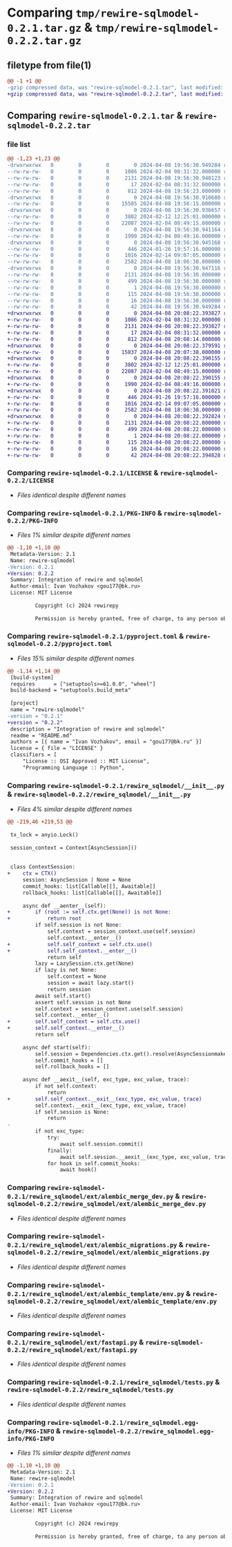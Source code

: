 # Comparing `tmp/rewire-sqlmodel-0.2.1.tar.gz` & `tmp/rewire-sqlmodel-0.2.2.tar.gz`

## filetype from file(1)

```diff
@@ -1 +1 @@
-gzip compressed data, was "rewire-sqlmodel-0.2.1.tar", last modified: Mon Apr  8 19:56:30 2024, max compression
+gzip compressed data, was "rewire-sqlmodel-0.2.2.tar", last modified: Mon Apr  8 20:08:22 2024, max compression
```

## Comparing `rewire-sqlmodel-0.2.1.tar` & `rewire-sqlmodel-0.2.2.tar`

### file list

```diff
@@ -1,23 +1,23 @@
-drwxrwxrwx   0        0        0        0 2024-04-08 19:56:30.949284 rewire-sqlmodel-0.2.1/
--rw-rw-rw-   0        0        0     1086 2024-02-04 08:31:32.000000 rewire-sqlmodel-0.2.1/LICENSE
--rw-rw-rw-   0        0        0     2131 2024-04-08 19:56:30.948123 rewire-sqlmodel-0.2.1/PKG-INFO
--rw-rw-rw-   0        0        0       17 2024-02-04 08:31:32.000000 rewire-sqlmodel-0.2.1/README.md
--rw-rw-rw-   0        0        0      812 2024-04-08 19:56:23.000000 rewire-sqlmodel-0.2.1/pyproject.toml
-drwxrwxrwx   0        0        0        0 2024-04-08 19:56:30.910680 rewire-sqlmodel-0.2.1/rewire_sqlmodel/
--rw-rw-rw-   0        0        0    15505 2024-04-08 19:56:15.000000 rewire-sqlmodel-0.2.1/rewire_sqlmodel/__init__.py
-drwxrwxrwx   0        0        0        0 2024-04-08 19:56:30.936657 rewire-sqlmodel-0.2.1/rewire_sqlmodel/ext/
--rw-rw-rw-   0        0        0     3802 2024-02-12 12:25:01.000000 rewire-sqlmodel-0.2.1/rewire_sqlmodel/ext/alembic_merge_dev.py
--rw-rw-rw-   0        0        0    22087 2024-02-04 08:49:15.000000 rewire-sqlmodel-0.2.1/rewire_sqlmodel/ext/alembic_migrations.py
-drwxrwxrwx   0        0        0        0 2024-04-08 19:56:30.941164 rewire-sqlmodel-0.2.1/rewire_sqlmodel/ext/alembic_template/
--rw-rw-rw-   0        0        0     1990 2024-02-04 08:49:16.000000 rewire-sqlmodel-0.2.1/rewire_sqlmodel/ext/alembic_template/env.py
-drwxrwxrwx   0        0        0        0 2024-04-08 19:56:30.945168 rewire-sqlmodel-0.2.1/rewire_sqlmodel/ext/alembic_template/versions/
--rw-rw-rw-   0        0        0      446 2024-01-26 19:57:16.000000 rewire-sqlmodel-0.2.1/rewire_sqlmodel/ext/alembic_template/versions/root_initial.py
--rw-rw-rw-   0        0        0     1016 2024-02-14 09:07:05.000000 rewire-sqlmodel-0.2.1/rewire_sqlmodel/ext/fastapi.py
--rw-rw-rw-   0        0        0     2582 2024-04-08 18:06:38.000000 rewire-sqlmodel-0.2.1/rewire_sqlmodel/tests.py
-drwxrwxrwx   0        0        0        0 2024-04-08 19:56:30.947116 rewire-sqlmodel-0.2.1/rewire_sqlmodel.egg-info/
--rw-rw-rw-   0        0        0     2131 2024-04-08 19:56:30.000000 rewire-sqlmodel-0.2.1/rewire_sqlmodel.egg-info/PKG-INFO
--rw-rw-rw-   0        0        0      499 2024-04-08 19:56:30.000000 rewire-sqlmodel-0.2.1/rewire_sqlmodel.egg-info/SOURCES.txt
--rw-rw-rw-   0        0        0        1 2024-04-08 19:56:30.000000 rewire-sqlmodel-0.2.1/rewire_sqlmodel.egg-info/dependency_links.txt
--rw-rw-rw-   0        0        0      115 2024-04-08 19:56:30.000000 rewire-sqlmodel-0.2.1/rewire_sqlmodel.egg-info/requires.txt
--rw-rw-rw-   0        0        0       16 2024-04-08 19:56:30.000000 rewire-sqlmodel-0.2.1/rewire_sqlmodel.egg-info/top_level.txt
--rw-rw-rw-   0        0        0       42 2024-04-08 19:56:30.949284 rewire-sqlmodel-0.2.1/setup.cfg
+drwxrwxrwx   0        0        0        0 2024-04-08 20:08:22.393827 rewire-sqlmodel-0.2.2/
+-rw-rw-rw-   0        0        0     1086 2024-02-04 08:31:32.000000 rewire-sqlmodel-0.2.2/LICENSE
+-rw-rw-rw-   0        0        0     2131 2024-04-08 20:08:22.393827 rewire-sqlmodel-0.2.2/PKG-INFO
+-rw-rw-rw-   0        0        0       17 2024-02-04 08:31:32.000000 rewire-sqlmodel-0.2.2/README.md
+-rw-rw-rw-   0        0        0      812 2024-04-08 20:08:14.000000 rewire-sqlmodel-0.2.2/pyproject.toml
+drwxrwxrwx   0        0        0        0 2024-04-08 20:08:22.379591 rewire-sqlmodel-0.2.2/rewire_sqlmodel/
+-rw-rw-rw-   0        0        0    15837 2024-04-08 20:07:38.000000 rewire-sqlmodel-0.2.2/rewire_sqlmodel/__init__.py
+drwxrwxrwx   0        0        0        0 2024-04-08 20:08:22.390155 rewire-sqlmodel-0.2.2/rewire_sqlmodel/ext/
+-rw-rw-rw-   0        0        0     3802 2024-02-12 12:25:01.000000 rewire-sqlmodel-0.2.2/rewire_sqlmodel/ext/alembic_merge_dev.py
+-rw-rw-rw-   0        0        0    22087 2024-02-04 08:49:15.000000 rewire-sqlmodel-0.2.2/rewire_sqlmodel/ext/alembic_migrations.py
+drwxrwxrwx   0        0        0        0 2024-04-08 20:08:22.390155 rewire-sqlmodel-0.2.2/rewire_sqlmodel/ext/alembic_template/
+-rw-rw-rw-   0        0        0     1990 2024-02-04 08:49:16.000000 rewire-sqlmodel-0.2.2/rewire_sqlmodel/ext/alembic_template/env.py
+drwxrwxrwx   0        0        0        0 2024-04-08 20:08:22.391821 rewire-sqlmodel-0.2.2/rewire_sqlmodel/ext/alembic_template/versions/
+-rw-rw-rw-   0        0        0      446 2024-01-26 19:57:16.000000 rewire-sqlmodel-0.2.2/rewire_sqlmodel/ext/alembic_template/versions/root_initial.py
+-rw-rw-rw-   0        0        0     1016 2024-02-14 09:07:05.000000 rewire-sqlmodel-0.2.2/rewire_sqlmodel/ext/fastapi.py
+-rw-rw-rw-   0        0        0     2582 2024-04-08 18:06:38.000000 rewire-sqlmodel-0.2.2/rewire_sqlmodel/tests.py
+drwxrwxrwx   0        0        0        0 2024-04-08 20:08:22.392824 rewire-sqlmodel-0.2.2/rewire_sqlmodel.egg-info/
+-rw-rw-rw-   0        0        0     2131 2024-04-08 20:08:22.000000 rewire-sqlmodel-0.2.2/rewire_sqlmodel.egg-info/PKG-INFO
+-rw-rw-rw-   0        0        0      499 2024-04-08 20:08:22.000000 rewire-sqlmodel-0.2.2/rewire_sqlmodel.egg-info/SOURCES.txt
+-rw-rw-rw-   0        0        0        1 2024-04-08 20:08:22.000000 rewire-sqlmodel-0.2.2/rewire_sqlmodel.egg-info/dependency_links.txt
+-rw-rw-rw-   0        0        0      115 2024-04-08 20:08:22.000000 rewire-sqlmodel-0.2.2/rewire_sqlmodel.egg-info/requires.txt
+-rw-rw-rw-   0        0        0       16 2024-04-08 20:08:22.000000 rewire-sqlmodel-0.2.2/rewire_sqlmodel.egg-info/top_level.txt
+-rw-rw-rw-   0        0        0       42 2024-04-08 20:08:22.394828 rewire-sqlmodel-0.2.2/setup.cfg
```

### Comparing `rewire-sqlmodel-0.2.1/LICENSE` & `rewire-sqlmodel-0.2.2/LICENSE`

 * *Files identical despite different names*

### Comparing `rewire-sqlmodel-0.2.1/PKG-INFO` & `rewire-sqlmodel-0.2.2/PKG-INFO`

 * *Files 1% similar despite different names*

```diff
@@ -1,10 +1,10 @@
 Metadata-Version: 2.1
 Name: rewire-sqlmodel
-Version: 0.2.1
+Version: 0.2.2
 Summary: Integration of rewire and sqlmodel
 Author-email: Ivan Vozhakov <gou177@bk.ru>
 License: MIT License
         
         Copyright (c) 2024 rewirepy
         
         Permission is hereby granted, free of charge, to any person obtaining a copy
```

### Comparing `rewire-sqlmodel-0.2.1/pyproject.toml` & `rewire-sqlmodel-0.2.2/pyproject.toml`

 * *Files 15% similar despite different names*

```diff
@@ -1,14 +1,14 @@
 [build-system]
 requires      = ["setuptools>=61.0.0", "wheel"]
 build-backend = "setuptools.build_meta"
 
 [project]
 name = "rewire-sqlmodel"
-version = "0.2.1"
+version = "0.2.2"
 description = "Integration of rewire and sqlmodel"
 readme = "README.md"
 authors = [{ name = "Ivan Vozhakov", email = "gou177@bk.ru" }]
 license = { file = "LICENSE" }
 classifiers = [
     "License :: OSI Approved :: MIT License",
     "Programming Language :: Python",
```

### Comparing `rewire-sqlmodel-0.2.1/rewire_sqlmodel/__init__.py` & `rewire-sqlmodel-0.2.2/rewire_sqlmodel/__init__.py`

 * *Files 4% similar despite different names*

```diff
@@ -219,46 +219,53 @@
 
 tx_lock = anyio.Lock()
 
 session_context = Context[AsyncSession]()
 
 
 class ContextSession:
+    ctx = CTX()
     session: AsyncSession | None = None
     commit_hooks: list[Callable[[], Awaitable]]
     rollback_hooks: list[Callable[[], Awaitable]]
 
     async def __aenter__(self):
+        if (root := self.ctx.get(None)) is not None:
+            return root
         if self.session is not None:
             self.context = session_context.use(self.session)
             self.context.__enter__()
+            self.self_context = self.ctx.use()
+            self.self_context.__enter__()
             return self
         lazy = LazySession.ctx.get(None)
         if lazy is not None:
             self.context = None
             session = await lazy.start()
             return session
         await self.start()
         assert self.session is not None
         self.context = session_context.use(self.session)
         self.context.__enter__()
+        self.self_context = self.ctx.use()
+        self.self_context.__enter__()
         return self
 
     async def start(self):
         self.session = Dependencies.ctx.get().resolve(AsyncSessionmaker)()
         self.commit_hooks = []
         self.rollback_hooks = []
 
     async def __aexit__(self, exc_type, exc_value, trace):
         if not self.context:
             return
+        self.self_context.__exit__(exc_type, exc_value, trace)
         self.context.__exit__(exc_type, exc_value, trace)
         if self.session is None:
             return
-
         if not exc_type:
             try:
                 await self.session.commit()
             finally:
                 await self.session.__aexit__(exc_type, exc_value, trace)
             for hook in self.commit_hooks:
                 await hook()
```

### Comparing `rewire-sqlmodel-0.2.1/rewire_sqlmodel/ext/alembic_merge_dev.py` & `rewire-sqlmodel-0.2.2/rewire_sqlmodel/ext/alembic_merge_dev.py`

 * *Files identical despite different names*

### Comparing `rewire-sqlmodel-0.2.1/rewire_sqlmodel/ext/alembic_migrations.py` & `rewire-sqlmodel-0.2.2/rewire_sqlmodel/ext/alembic_migrations.py`

 * *Files identical despite different names*

### Comparing `rewire-sqlmodel-0.2.1/rewire_sqlmodel/ext/alembic_template/env.py` & `rewire-sqlmodel-0.2.2/rewire_sqlmodel/ext/alembic_template/env.py`

 * *Files identical despite different names*

### Comparing `rewire-sqlmodel-0.2.1/rewire_sqlmodel/ext/fastapi.py` & `rewire-sqlmodel-0.2.2/rewire_sqlmodel/ext/fastapi.py`

 * *Files identical despite different names*

### Comparing `rewire-sqlmodel-0.2.1/rewire_sqlmodel/tests.py` & `rewire-sqlmodel-0.2.2/rewire_sqlmodel/tests.py`

 * *Files identical despite different names*

### Comparing `rewire-sqlmodel-0.2.1/rewire_sqlmodel.egg-info/PKG-INFO` & `rewire-sqlmodel-0.2.2/rewire_sqlmodel.egg-info/PKG-INFO`

 * *Files 1% similar despite different names*

```diff
@@ -1,10 +1,10 @@
 Metadata-Version: 2.1
 Name: rewire-sqlmodel
-Version: 0.2.1
+Version: 0.2.2
 Summary: Integration of rewire and sqlmodel
 Author-email: Ivan Vozhakov <gou177@bk.ru>
 License: MIT License
         
         Copyright (c) 2024 rewirepy
         
         Permission is hereby granted, free of charge, to any person obtaining a copy
```

